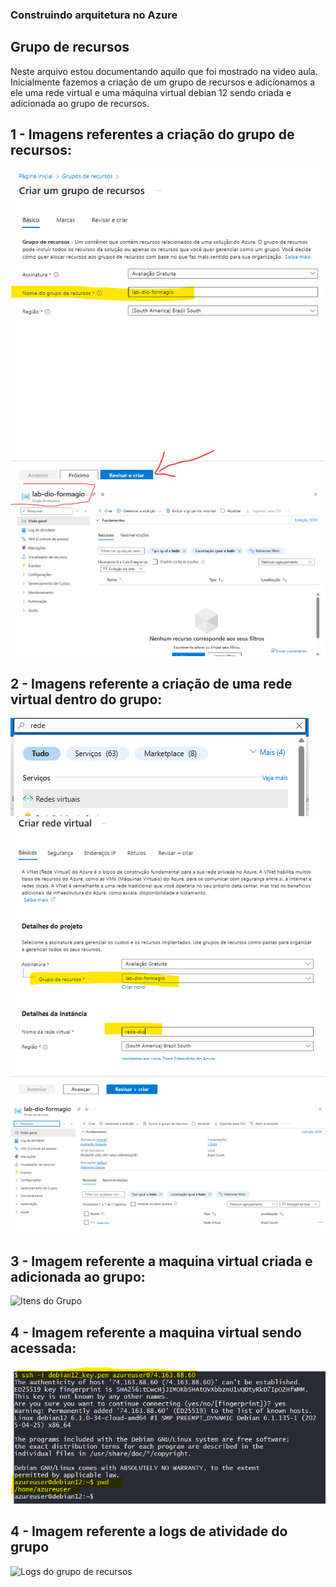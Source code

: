 ### Construindo arquitetura no Azure

## Grupo de recursos

Neste arquivo estou documentando aquilo que foi mostrado na video aula.
Inicialmente fazemos a criação de um grupo de recursos e adicionamos a ele uma rede virtual e uma máquina virtual debian 12 sendo criada e adicionada ao grupo de recursos.


## 1 - Imagens referentes a criação do grupo de recursos:
![Wizard de criação](images/gr0.png)
![Grupo de recursos criado](images/gr1.png)

## 2 - Imagens referente a criação de uma rede virtual dentro do grupo:
![Wizard 1](images/gr2.png)
![Wizard 2](images/gr3.png)
![Rede Criada dentro do grupo](images/gr4.png)

## 3 - Imagem referente a maquina virtual criada e adicionada ao grupo:
![Itens do Grupo](images/5three.png)

## 4 - Imagem referente a maquina virtual sendo acessada:
![Maquina Virtual acessada](images/debian.png)

## 4 - Imagem referente a logs de atividade do grupo
![Logs do grupo de recursos](images/logs.png)